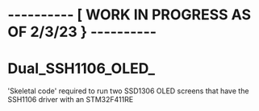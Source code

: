 # ---------- [ WORK IN PROGRESS AS OF 2/3/23 } ---------- 

# Dual_SSH1106_OLED_
'Skeletal code' required to run two SSD1306 OLED screens that have the SSH1106 driver with an STM32F411RE


